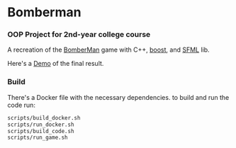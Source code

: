# Bomberman
### OOP Project for 2nd-year college course
A recreation of the [BomberMan](https://en.wikipedia.org/wiki/Bomberman) game with C++, [boost](https://www.boost.org/), and [SFML](https://www.sfml-dev.org) lib.

Here's a [Demo](https://www.youtube.com/watch?v=OxSsXRgE7nM) of the final result.  
  
### Build
There's a Docker file with the necessary dependencies.
to build and run the code run:
```bash
scripts/build_docker.sh
scripts/run_docker.sh
scripts/build_code.sh
scripts/run_game.sh
```


